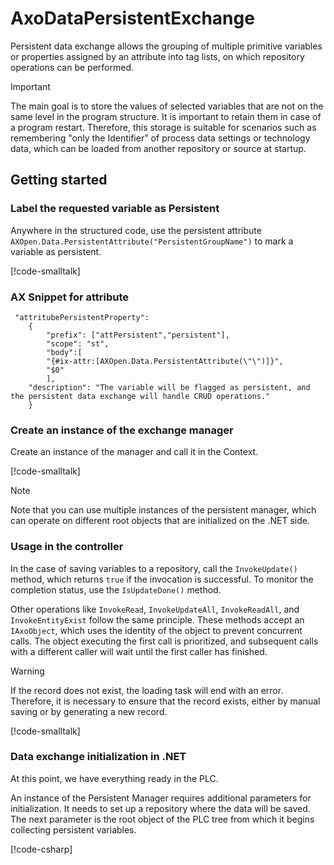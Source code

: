 # AxoDataPersistentExchange

Persistent data exchange allows the grouping of multiple primitive variables or properties assigned by an attribute into tag lists, on which repository operations can be performed.

> [!IMPORTANT]
> The main goal is to store the values of selected variables that are not on the same level in the program structure. It is important to retain them in case of a program restart. Therefore, this storage is suitable for scenarios such as remembering "only the Identifier" of process data settings or technology data, which can be loaded from another repository or source at startup.

## Getting started

### Label the requested variable as Persistent

Anywhere in the structured code, use the persistent attribute `AXOpen.Data.PersistentAttribute("PersistentGroupName")` to mark a variable as persistent.

[!code-smalltalk[](../app/src/Examples/AxoDataPersistentExchangeExample.st?name=PersistentAttribute)]

### AX Snippet for attribute

```
 "attritubePersistentProperty":
    {
        "prefix": ["attPersistent","persistent"],
        "scope": "st",
        "body":[
        "{#ix-attr:[AXOpen.Data.PersistentAttribute(\"\")]}",
        "$0"
        ],
    "description": "The variable will be flagged as persistent, and the persistent data exchange will handle CRUD operations."
    }
```
### Create an instance of the exchange manager

Create an instance of the manager and call it in the Context.

[!code-smalltalk[](../app/src/Examples/AxoDataPersistentExchangeExample.st?name=ContextDeclaration)]

> [!NOTE]
> Note that you can use multiple instances of the persistent manager, which can operate on different root objects that are initialized on the .NET side.

### Usage in the controller

In the case of saving variables to a repository, call the `InvokeUpdate()` method, which returns `true` if the invocation is successful. To monitor the completion status, use the `IsUpdateDone()` method.

Other operations like `InvokeRead`, `InvokeUpdateAll`, `InvokeReadAll`, and `InvokeEntityExist` follow the same principle. These methods accept an `IAxoObject`, which uses the identity of the object to prevent concurrent calls. The object executing the first call is prioritized, and subsequent calls with a different caller will wait until the first caller has finished.


> [!WARNING]
> If the record does not exist, the loading task will end with an error. Therefore, it is necessary to ensure that the record exists, either by manual saving or by generating a new record.

[!code-smalltalk[](../app/src/Examples/AxoDataPersistentExchangeExample.st?name=Usage)]

### Data exchange initialization in .NET

At this point, we have everything ready in the PLC.

An instance of the Persistent Manager requires additional parameters for initialization. It needs to set up a repository where the data will be saved. The next parameter is the root object of the PLC tree from which it begins collecting persistent variables.

[!code-csharp[](../app/ix-blazor/librarytemplate.blazor/Program.cs?name=SetUpAxoDataPersistentExchange)]
